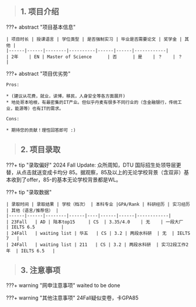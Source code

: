 > ## **1. 项目介绍**

???+ abstract "项目基本信息" 

    | 项目时长 | 授课语言 | 学位类型 | 是否强制实习 | 毕业是否需要论文 | 奖学金 | 其他 |
    |------|------|--------|----------|------|------|------------|
    | 2年    | EN | Master of Science      | 否      | 是    | ？    | ？          |

???+ abstract "项目优劣势" 

    Pros:
    
    * (建议从花费，就业，读博，移民，人身安全等各方面展开)
    * 地处哥本哈根，有最密集的IT产业。但似乎丹麦有很多不同行业的（含金融银行，传统工业，能源等）也有IT的需求。
    
    Cons:
    
    * 期待您的贡献！理性回答即可 :)

> ## **2. 项目录取**

???+ tip "录取偏好"
    2024 Fall Update: 众所周知，DTU 国际招生处领导层更替，从点击就送变成卡均分 85。据观察，85及以上的无论学校背景（含双非）基本收到了offer，85-的基本无论学校背景都是WL。

???+ tip "录取数据"

    | 录取时间 | 录取结果 | 学校（档次） | 本科专业 |GPA/Rank | 科研经历 | 实习经历 | 其他（语言/推荐信） |
    |------|------|--------|------|----|------|------|------------|
    | 23Fall   | AD | 陆本top15     | CS  | 3.35/4.0    | 无    | 一段大厂    | IELTS 6.5          |
    | 24Fall   | waiting list | 华五   | CS | 3.2 | 两段水科研  | 无  | IELTS 7   |
    | 24Fall   | waiting list | 211   | CS | 3.2 | 两段水科研  | 实习2段工作2年  | IELTS 6.5   |

> ## **3. 注意事项**

???+ warning "网申注意事项"
    waited to be done

???+ warning "其他注意事项"
    24Fall疑似变卷，卡GPA85
